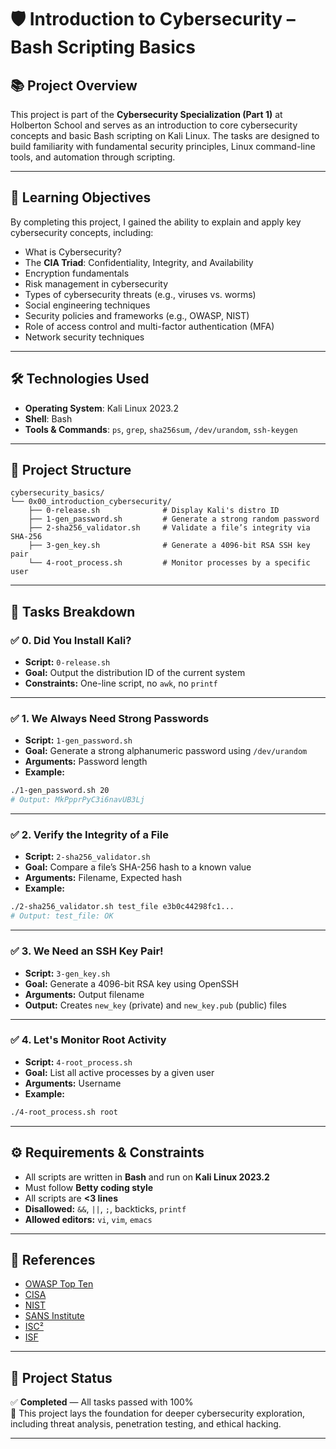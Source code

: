 # 🛡️ Introduction to Cybersecurity – Bash Scripting Basics

## 📚 Project Overview

This project is part of the **Cybersecurity Specialization (Part 1)** at Holberton School and serves as an introduction to core cybersecurity concepts and basic Bash scripting on Kali Linux. The tasks are designed to build familiarity with fundamental security principles, Linux command-line tools, and automation through scripting.

---

## 🎯 Learning Objectives

By completing this project, I gained the ability to explain and apply key cybersecurity concepts, including:

- What is Cybersecurity?
- The **CIA Triad**: Confidentiality, Integrity, and Availability
- Encryption fundamentals
- Risk management in cybersecurity
- Types of cybersecurity threats (e.g., viruses vs. worms)
- Social engineering techniques
- Security policies and frameworks (e.g., OWASP, NIST)
- Role of access control and multi-factor authentication (MFA)
- Network security techniques

---

## 🛠️ Technologies Used

- **Operating System**: Kali Linux 2023.2
- **Shell**: Bash
- **Tools & Commands**: `ps`, `grep`, `sha256sum`, `/dev/urandom`, `ssh-keygen`

---

## 📁 Project Structure

```
cybersecurity_basics/
└── 0x00_introduction_cybersecurity/
    ├── 0-release.sh              # Display Kali's distro ID
    ├── 1-gen_password.sh         # Generate a strong random password
    ├── 2-sha256_validator.sh     # Validate a file’s integrity via SHA-256
    ├── 3-gen_key.sh              # Generate a 4096-bit RSA SSH key pair
    └── 4-root_process.sh         # Monitor processes by a specific user
```

---

## 🧪 Tasks Breakdown

### ✅ 0. Did You Install Kali?

- **Script:** `0-release.sh`  
- **Goal:** Output the distribution ID of the current system  
- **Constraints:** One-line script, no `awk`, no `printf`

---

### ✅ 1. We Always Need Strong Passwords

- **Script:** `1-gen_password.sh`  
- **Goal:** Generate a strong alphanumeric password using `/dev/urandom`  
- **Arguments:** Password length  
- **Example:**

```bash
./1-gen_password.sh 20
# Output: MkPpprPyC3i6navUB3Lj
```

---

### ✅ 2. Verify the Integrity of a File

- **Script:** `2-sha256_validator.sh`  
- **Goal:** Compare a file’s SHA-256 hash to a known value  
- **Arguments:** Filename, Expected hash  
- **Example:**

```bash
./2-sha256_validator.sh test_file e3b0c44298fc1...
# Output: test_file: OK
```

---

### ✅ 3. We Need an SSH Key Pair!

- **Script:** `3-gen_key.sh`  
- **Goal:** Generate a 4096-bit RSA key using OpenSSH  
- **Arguments:** Output filename  
- **Output:** Creates `new_key` (private) and `new_key.pub` (public) files

---

### ✅ 4. Let's Monitor Root Activity

- **Script:** `4-root_process.sh`  
- **Goal:** List all active processes by a given user  
- **Arguments:** Username  
- **Example:**

```bash
./4-root_process.sh root
```

---

## ⚙️ Requirements & Constraints

- All scripts are written in **Bash** and run on **Kali Linux 2023.2**
- Must follow **Betty coding style**
- All scripts are **<3 lines**
- **Disallowed:** `&&`, `||`, `;`, backticks, `printf`
- **Allowed editors:** `vi`, `vim`, `emacs`

---

## 📖 References

- [OWASP Top Ten](https://owasp.org)
- [CISA](https://www.cisa.gov)
- [NIST](https://www.nist.gov)
- [SANS Institute](https://www.sans.org)
- [ISC²](https://www.isc2.org)
- [ISF](https://www.securityforum.org)

---

## 🚀 Project Status

✅ **Completed** — All tasks passed with 100%  
📌 This project lays the foundation for deeper cybersecurity exploration, including threat analysis, penetration testing, and ethical hacking.

---
